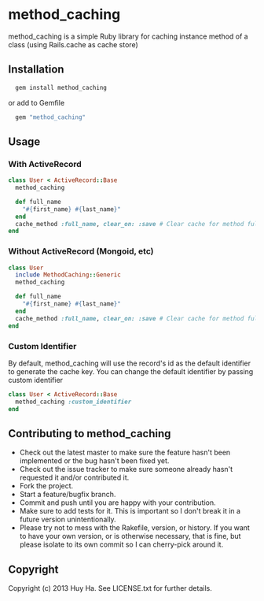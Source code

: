 # method_caching

method_caching is a simple Ruby library for caching instance method of a class (using Rails.cache as cache store)

## Installation

```bash
  gem install method_caching
```

or add to Gemfile

```bash
  gem "method_caching"
```

## Usage

### With ActiveRecord

```ruby
class User < ActiveRecord::Base
  method_caching

  def full_name
    "#{first_name} #{last_name}"
  end
  cache_method :full_name, clear_on: :save # Clear cache for method full_name whenever method 'save' is called
end
```

### Without ActiveRecord (Mongoid, etc)

```ruby
class User
  include MethodCaching::Generic
  method_caching

  def full_name
    "#{first_name} #{last_name}"
  end
  cache_method :full_name, clear_on: :save # Clear cache for method full_name whenever method 'save' is called
end
```

### Custom Identifier

By default, method_caching will use the record's id as the default identifier to generate the cache key. You can change the default identifier by passing custom identifier

```ruby
class User < ActiveRecord::Base
  method_caching :custom_identifier
end
```

## Contributing to method_caching

* Check out the latest master to make sure the feature hasn't been implemented or the bug hasn't been fixed yet.
* Check out the issue tracker to make sure someone already hasn't requested it and/or contributed it.
* Fork the project.
* Start a feature/bugfix branch.
* Commit and push until you are happy with your contribution.
* Make sure to add tests for it. This is important so I don't break it in a future version unintentionally.
* Please try not to mess with the Rakefile, version, or history. If you want to have your own version, or is otherwise necessary, that is fine, but please isolate to its own commit so I can cherry-pick around it.

## Copyright

Copyright (c) 2013 Huy Ha. See LICENSE.txt for further details.